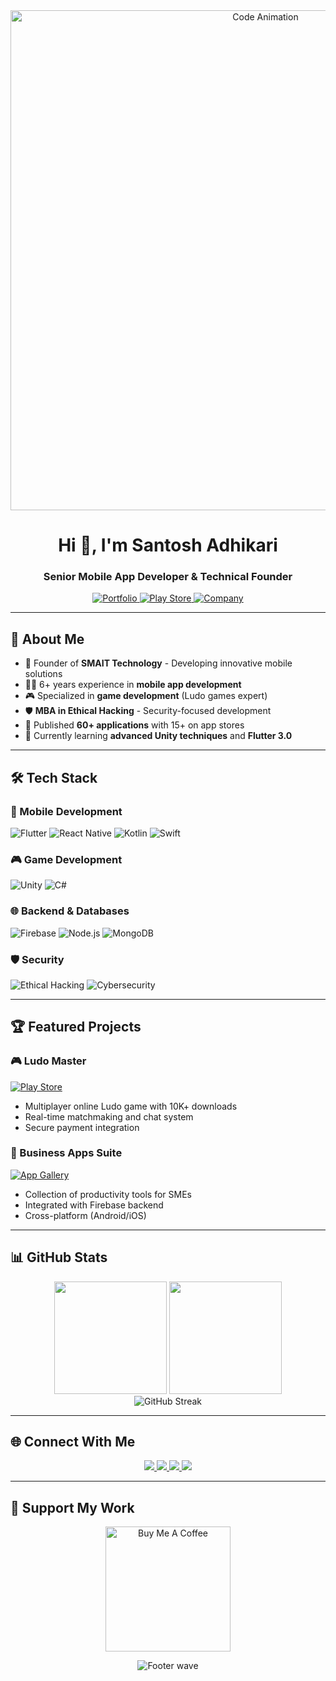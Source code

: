 <div align="center">
  <img src="https://media.giphy.com/media/v1.Y2lkPTc5MGI3NjExcGJ1a2R2b2F5dG1xY3J4d3J2eGZ6Y2V6d2V6bGJ4aGx1ZzV1aGJ5ZyZlcD12MV9pbnRlcm5hbF9naWZfYnlfaWQmY3Q9Zw/qgQUggAC3Pfv687qPC/giphy.gif" width="800" alt="Code Animation"/>
</div>

<h1 align="center">Hi 👋, I'm Santosh Adhikari</h1>
<h3 align="center">Senior Mobile App Developer & Technical Founder</h3>

<p align="center">
  <a href="https://santoshadhikari.info.np" target="_blank">
    <img src="https://img.shields.io/badge/🌐_Portfolio-00C4B4?style=for-the-badge&logo=google-chrome&logoColor=white" alt="Portfolio"/>
  </a>
  <a href="https://play.google.com/store/apps/dev?id=8310692885659472367" target="_blank">
    <img src="https://img.shields.io/badge/📱_Play_Store-414141?style=for-the-badge&logo=google-play&logoColor=white" alt="Play Store"/>
  </a>
  <a href="https://www.smaittechnology.com.np" target="_blank">
    <img src="https://img.shields.io/badge/🚀_SMAIT_Technology-FF6F61?style=for-the-badge&logo=google-chrome&logoColor=white" alt="Company"/>
  </a>
</p>

---

## 🚀 About Me

- 🔭 Founder of **SMAIT Technology** - Developing innovative mobile solutions
- 👨‍💻 6+ years experience in **mobile app development**
- 🎮 Specialized in **game development** (Ludo games expert)
- 🛡️ **MBA in Ethical Hacking** - Security-focused development
- 📱 Published **60+ applications** with 15+ on app stores
- 🌱 Currently learning **advanced Unity techniques** and **Flutter 3.0**

---

## 🛠 Tech Stack

### 📱 Mobile Development
![Flutter](https://img.shields.io/badge/Flutter-02569B?style=for-the-badge&logo=flutter&logoColor=white)
![React Native](https://img.shields.io/badge/React_Native-61DAFB?style=for-the-badge&logo=react&logoColor=black)
![Kotlin](https://img.shields.io/badge/Kotlin-0095D5?style=for-the-badge&logo=kotlin&logoColor=white)
![Swift](https://img.shields.io/badge/Swift-FA7343?style=for-the-badge&logo=swift&logoColor=white)

### 🎮 Game Development
![Unity](https://img.shields.io/badge/Unity-000000?style=for-the-badge&logo=unity&logoColor=white)
![C#](https://img.shields.io/badge/C%23-239120?style=for-the-badge&logo=c-sharp&logoColor=white)

### 🌐 Backend & Databases
![Firebase](https://img.shields.io/badge/Firebase-FFCA28?style=for-the-badge&logo=firebase&logoColor=black)
![Node.js](https://img.shields.io/badge/Node.js-339933?style=for-the-badge&logo=nodedotjs&logoColor=white)
![MongoDB](https://img.shields.io/badge/MongoDB-47A248?style=for-the-badge&logo=mongodb&logoColor=white)

### 🛡 Security
![Ethical Hacking](https://img.shields.io/badge/Ethical_Hacking-FF6F61?style=for-the-badge&logo=lock&logoColor=white)
![Cybersecurity](https://img.shields.io/badge/Cybersecurity-0078D7?style=for-the-badge&logo=shield-check&logoColor=white)

---

## 🏆 Featured Projects

### 🎮 Ludo Master
[![Play Store](https://img.shields.io/badge/Google_Play-414141?style=for-the-badge&logo=google-play&logoColor=white)](https://play.google.com/store/apps/details?id=np.smaittechnology.ludo)

- Multiplayer online Ludo game with 10K+ downloads
- Real-time matchmaking and chat system
- Secure payment integration

### 💼 Business Apps Suite
[![App Gallery](https://img.shields.io/badge/App_Gallery-FF6F61?style=for-the-badge&logo=huawei&logoColor=white)](https://appgallery.huawei.com/#/app/C104090547)

- Collection of productivity tools for SMEs
- Integrated with Firebase backend
- Cross-platform (Android/iOS)

---

## 📊 GitHub Stats

<div align="center">
  <img height="180em" src="https://github-readme-stats.vercel.app/api?username=SANTOSHADHIKARI&show_icons=true&theme=radical&include_all_commits=true&count_private=true"/>
  <img height="180em" src="https://github-readme-stats.vercel.app/api/top-langs/?username=SANTOSHADHIKARI&layout=compact&langs_count=8&theme=radical"/>
</div>

<div align="center">
  <img src="https://github-readme-streak-stats.herokuapp.com/?user=SANTOSHADHIKARI&theme=radical" alt="GitHub Streak"/>
</div>

---

## 🌐 Connect With Me

<p align="center">
  <a href="https://linkedin.com/in/codersantoshadhikari" target="_blank">
    <img src="https://img.shields.io/badge/LinkedIn-0077B5?style=for-the-badge&logo=linkedin&logoColor=white"/>
  </a>
  <a href="https://twitter.com/santosh215" target="_blank">
    <img src="https://img.shields.io/badge/Twitter-1DA1F2?style=for-the-badge&logo=twitter&logoColor=white"/>
  </a>
  <a href="https://instagram.com/codersantoshadhikari" target="_blank">
    <img src="https://img.shields.io/badge/Instagram-E4405F?style=for-the-badge&logo=instagram&logoColor=white"/>
  </a>
  <a href="mailto:santosh.ad215@gmail.com" target="_blank">
    <img src="https://img.shields.io/badge/Gmail-D14836?style=for-the-badge&logo=gmail&logoColor=white"/>
  </a>
</p>

---

## 💖 Support My Work

<p align="center">
  <a href="https://www.buymeacoffee.com/santosh215" target="_blank">
    <img src="https://cdn.buymeacoffee.com/buttons/v2/default-yellow.png" width="200" alt="Buy Me A Coffee"/>
  </a>
</p>

<div align="center">
  <img src="https://capsule-render.vercel.app/api?type=waving&color=00C4B4&height=120&section=footer&animation=fadeIn&fontSize=40" alt="Footer wave"/>
</div>
